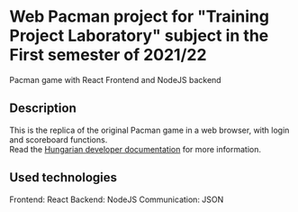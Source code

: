 # Web Pacman project for "Training Project Laboratory" subject in the First semester of 2021/22
Pacman game with React Frontend and NodeJS backend

## Description

This is the replica of the original Pacman game in a web browser, with login and scoreboard functions.   
Read the [Hungarian developer documentation](Fejlesztoi_dokumentacio.pdf) for more information.

## Used technologies
Frontend: React
Backend: NodeJS
Communication: JSON
